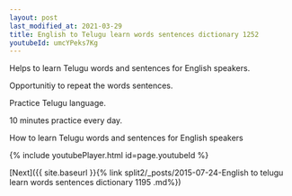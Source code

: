 ```yaml
---
layout: post
last_modified_at: 2021-03-29
title: English to Telugu learn words sentences dictionary 1252 
youtubeId: umcYPeks7Kg
---
```

 
 
Helps to learn Telugu words and sentences for English speakers.

Opportunitiy to repeat the words sentences. 

Practice Telugu language. 
 
10 minutes practice every day. 
 
How to learn Telugu words and sentences for English speakers 
 
{% include youtubePlayer.html id=page.youtubeId %}
 
 
[Next]({{ site.baseurl }}{% link  split2/_posts/2015-07-24-English to telugu learn words sentences dictionary 1195 .md%})
 
